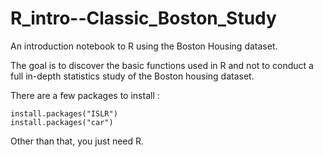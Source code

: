 # R_intro--Classic_Boston_Study
An introduction notebook to R using the Boston Housing dataset.

The goal is to discover the basic functions used in R and not to conduct a full in-depth statistics study of the Boston housing dataset.

There are a few packages to install :

```
install.packages("ISLR")
install.packages("car")
```

Other than that, you just need R. 